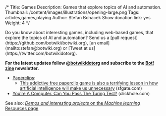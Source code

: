 /*
Title: Games
Description: Games that explore topics of AI and automation.
Thumbnail: /content/images/illustrations/opening-large.png
Tags: articles,games,playing
Author: Stefan Bohacek
Show donation link: yes
Weight: 4
*/

<div class="note" markdown=1>
Do you know about interesting games, including web-based games, that explore the topics of AI and automation? Send us a [pull request](https://github.com/botwiki/botwiki.org), [an email](mailto:stefan@botwiki.org) or [Tweet at us](https://twitter.com/botwikidotorg).
</div>

**For the latest updates follow [@botwikidotorg](https://twitter.com/botwikidotorg) and subscribe to the [Bot! zine](http://botzine.org/) newsletter.**

- [Paperclips](http://www.decisionproblem.com/paperclips/): 
  - [This addictive free paperclip game is also a terrifying lesson in how artificial intelligence will make us unnecessary](http://www.sfgate.com/technology/businessinsider/article/This-addictive-free-paperclip-game-is-also-a-12268176.php) (sfgate.com)
- [You’re A Computer. Can You Pass The Turing Test?](http://www.clickhole.com/clickventure/youre-computer-can-you-pass-turing-test-4009#32,) (clickhole.com)


See also: [*Demos and interesting projects* on the *Machine learning* Resources page](/resources/machine-learning-nlp-ai/#demos-projects)
